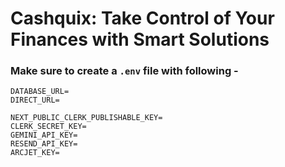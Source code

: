 # Cashquix: Take Control of Your Finances with Smart Solutions
### Make sure to create a `.env` file with following -

```
DATABASE_URL=
DIRECT_URL=

NEXT_PUBLIC_CLERK_PUBLISHABLE_KEY=
CLERK_SECRET_KEY=
GEMINI_API_KEY=
RESEND_API_KEY=
ARCJET_KEY=
```
